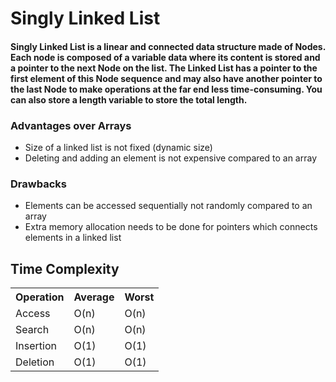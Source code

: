 # Singly Linked List

#### Singly Linked List is a linear and connected data structure made of Nodes. Each node is composed of a variable data where its content is stored and a pointer to the next Node on the list. The Linked List has a pointer to the first element of this Node sequence and may also have another pointer to the last Node to make operations at the far end less time-consuming. You can also store a length variable to store the total length.

### Advantages over Arrays

- Size of a linked list is not fixed (dynamic size)
- Deleting and adding an element is not expensive compared to an array

### Drawbacks

- Elements can be accessed sequentially not randomly compared to an array
- Extra memory allocation needs to be done for pointers which connects elements in a linked list

## Time Complexity

<table>
    <tr>
        <th>Operation</th>
        <th>Average</th>
        <th>Worst</th>
    </tr>
    <tr>
        <td>Access</td>
        <td>O(n)</td> 
        <td>O(n)</td>
    </tr>
    <tr>
        <td>Search</td>
        <td>O(n)</td>
        <td>O(n)</td>
    </tr>
    <tr>
        <td>Insertion</td>
        <td>O(1)</td>
        <td>O(1)</td>
    </tr>
    <tr>
        <td>Deletion</td>
        <td>O(1)</td>
        <td>O(1)</td>
    </tr>
</table>